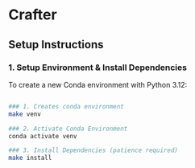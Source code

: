 # Crafter

## Setup Instructions

### 1. Setup Environment & Install Dependencies
To create a new Conda environment with Python 3.12:
```bash

### 1. Creates conda environment
make venv

### 2. Activate Conda Environment
conda activate venv

### 3. Install Dependencies (patience required)
make install
